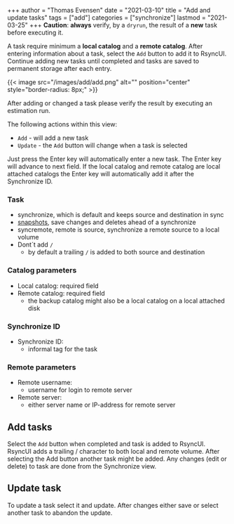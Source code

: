 +++
author = "Thomas Evensen"
date = "2021-03-10"
title =  "Add and update tasks"
tags = ["add"]
categories = ["synchronize"]
lastmod = "2021-03-25"
+++
**Caution**:  **always** verify, by a `dryrun`,  the result of a **new** task before executing it.

A task require minimum a **local catalog** and a **remote catalog**. After entering information about a task, select the `Add` button to add it to RsyncUI. Continue adding new tasks until completed and tasks are saved to permanent storage after each entry.

{{< image src="/images/add/add.png" alt="" position="center" style="border-radius: 8px;" >}}

After adding or changed a task please verify the result by executing an estimation run.

The following actions within this view:

- `Add` - will add a new task
- `Update` - the `Add` button will change when a task is selected

Just press the Enter key will automatically enter a new task. The Enter key will advance to next field. If the local catalog and remote catalog are local attached catalogs the Enter key will automatically add it after the Synchronize ID.

### Task

- synchronize, which is default and keeps source and destination in sync
- [snapshots](/post/snapshots/), save changes and deletes ahead of a synchronize
- syncremote, remote is source, synchronize a remote source to a local volume
- Dont´t add `/`
  - by default a trailing `/` is added to both source and destination

### Catalog parameters
- Local catalog: required field
- Remote catalog: required field
  - the backup catalog might also be a local catalog on a local attached disk

### Synchronize ID

- Synchronize ID:
  - informal tag for the task

### Remote parameters
- Remote username:
  - username for login to remote server
- Remote server:
  - either server name or IP-address for remote server


## Add tasks

Select the `Add` button when completed and task is added to RsyncUI. RsyncUI adds a trailing / character to both local and remote volume. After selecting the Add button another task might be added. Any changes (edit or delete) to task are done from the Synchronize view.

## Update task

To update a task select it and update. After changes either save or select another task to abandon the update.
